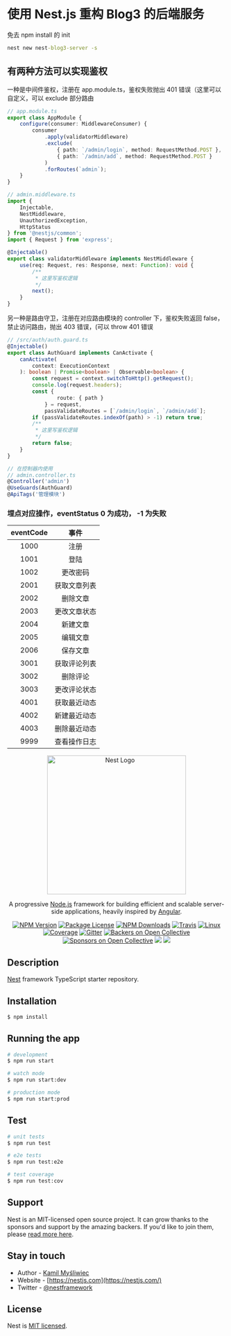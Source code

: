 # 使用 Nest.js 重构 Blog3 的后端服务

免去 npm install 的 init

```cmd
nest new nest-blog3-server -s
```

## 有两种方法可以实现鉴权

一种是中间件鉴权，注册在 app.module.ts，鉴权失败抛出 401 错误（这里可以自定义，可以 exclude 部分路由

```ts
// app.module.ts
export class AppModule {
    configure(consumer: MiddlewareConsumer) {
        consumer
            .apply(validatorMiddleware)
            .exclude(
                { path: `/admin/login`, method: RequestMethod.POST },
                { path: `/admin/add`, method: RequestMethod.POST }
            )
            .forRoutes(`admin`);
    }
}
```

```ts
// admin.middleware.ts
import {
    Injectable,
    NestMiddleware,
    UnauthorizedException,
    HttpStatus
} from '@nestjs/common';
import { Request } from 'express';

@Injectable()
export class validatorMiddleware implements NestMiddleware {
    use(req: Request, res: Response, next: Function): void {
        /**
         * 这里写鉴权逻辑
         */
        next();
    }
}
```

另一种是路由守卫，注册在对应路由模块的 controller 下，鉴权失败返回 false，禁止访问路由，抛出 403 错误，(可以 throw 401 错误

```ts
// /src/auth/auth.guard.ts
@Injectable()
export class AuthGuard implements CanActivate {
    canActivate(
        context: ExecutionContext
    ): boolean | Promise<boolean> | Observable<boolean> {
        const request = context.switchToHttp().getRequest();
        console.log(request.headers);
        const {
                route: { path }
            } = request,
            passValidateRoutes = [`/admin/login`, `/admin/add`];
        if (passValidateRoutes.indexOf(path) > -1) return true;
        /**
         * 这里写鉴权逻辑
         */
        return false;
    }
}
```

```ts
// 在控制器内使用
// admin.controller.ts
@Controller('admin')
@UseGuards(AuthGuard)
@ApiTags('管理模块')
```

### 埋点对应操作，eventStatus 0 为成功， -1 为失败

| eventCode |     事件     |
| :-------: | :----------: |
|   1000    |     注册     |
|   1001    |     登陆     |
|   1002    |   更改密码   |
|   2001    | 获取文章列表 |
|   2002    |   删除文章   |
|   2003    | 更改文章状态 |
|   2004    |   新建文章   |
|   2005    |   编辑文章   |
|   2006    |   保存文章   |
|   3001    | 获取评论列表 |
|   3002    |   删除评论   |
|   3003    | 更改评论状态 |
|   4001    | 获取最近动态 |
|   4002    | 新建最近动态 |
|   4003    | 删除最近动态 |
|   9999    | 查看操作日志 |

<p align="center">
  <a href="http://nestjs.com/" target="blank"><img src="https://nestjs.com/img/logo_text.svg" width="320" alt="Nest Logo" /></a>
</p>

[travis-image]: https://api.travis-ci.org/nestjs/nest.svg?branch=master
[travis-url]: https://travis-ci.org/nestjs/nest
[linux-image]: https://img.shields.io/travis/nestjs/nest/master.svg?label=linux
[linux-url]: https://travis-ci.org/nestjs/nest

  <p align="center">A progressive <a href="http://nodejs.org" target="blank">Node.js</a> framework for building efficient and scalable server-side applications, heavily inspired by <a href="https://angular.io" target="blank">Angular</a>.</p>
    <p align="center">
<a href="https://www.npmjs.com/~nestjscore"><img src="https://img.shields.io/npm/v/@nestjs/core.svg" alt="NPM Version" /></a>
<a href="https://www.npmjs.com/~nestjscore"><img src="https://img.shields.io/npm/l/@nestjs/core.svg" alt="Package License" /></a>
<a href="https://www.npmjs.com/~nestjscore"><img src="https://img.shields.io/npm/dm/@nestjs/core.svg" alt="NPM Downloads" /></a>
<a href="https://travis-ci.org/nestjs/nest"><img src="https://api.travis-ci.org/nestjs/nest.svg?branch=master" alt="Travis" /></a>
<a href="https://travis-ci.org/nestjs/nest"><img src="https://img.shields.io/travis/nestjs/nest/master.svg?label=linux" alt="Linux" /></a>
<a href="https://coveralls.io/github/nestjs/nest?branch=master"><img src="https://coveralls.io/repos/github/nestjs/nest/badge.svg?branch=master#5" alt="Coverage" /></a>
<a href="https://gitter.im/nestjs/nestjs?utm_source=badge&utm_medium=badge&utm_campaign=pr-badge&utm_content=body_badge"><img src="https://badges.gitter.im/nestjs/nestjs.svg" alt="Gitter" /></a>
<a href="https://opencollective.com/nest#backer"><img src="https://opencollective.com/nest/backers/badge.svg" alt="Backers on Open Collective" /></a>
<a href="https://opencollective.com/nest#sponsor"><img src="https://opencollective.com/nest/sponsors/badge.svg" alt="Sponsors on Open Collective" /></a>
  <a href="https://paypal.me/kamilmysliwiec"><img src="https://img.shields.io/badge/Donate-PayPal-dc3d53.svg"/></a>
  <a href="https://twitter.com/nestframework"><img src="https://img.shields.io/twitter/follow/nestframework.svg?style=social&label=Follow"></a>
</p>
  <!--[![Backers on Open Collective](https://opencollective.com/nest/backers/badge.svg)](https://opencollective.com/nest#backer)
  [![Sponsors on Open Collective](https://opencollective.com/nest/sponsors/badge.svg)](https://opencollective.com/nest#sponsor)-->

## Description

[Nest](https://github.com/nestjs/nest) framework TypeScript starter repository.

## Installation

```bash
$ npm install
```

## Running the app

```bash
# development
$ npm run start

# watch mode
$ npm run start:dev

# production mode
$ npm run start:prod
```

## Test

```bash
# unit tests
$ npm run test

# e2e tests
$ npm run test:e2e

# test coverage
$ npm run test:cov
```

## Support

Nest is an MIT-licensed open source project. It can grow thanks to the sponsors and support by the amazing backers. If you'd like to join them, please [read more here](https://docs.nestjs.com/support).

## Stay in touch

-   Author - [Kamil Myśliwiec](https://kamilmysliwiec.com)
-   Website - [https://nestjs.com](https://nestjs.com/)
-   Twitter - [@nestframework](https://twitter.com/nestframework)

## License

Nest is [MIT licensed](LICENSE).

